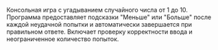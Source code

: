 Консольная игра с угадыванием случайного числа от 1 до 10. Программа предоставляет подсказки "Меньше" или "Больше" после каждой неудачной попытки и автоматически завершается при правильном ответе. Включает проверку корректности ввода и неограниченное количество попыток.